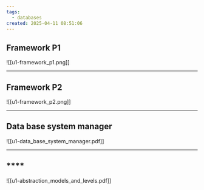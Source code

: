 ```yaml
---
tags: 
  - databases
created: 2025-04-11 08:51:06
---
```

## **Framework P1**
![[u1-framework_p1.png]]
___
## **Framework P2**
![[u1-framework_p2.png]]
___
## **Data base system manager**
![[u1-data_base_system_manager.pdf]]
___
## ****
![[u1-abstraction_models_and_levels.pdf]]


